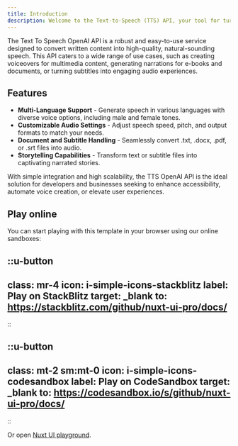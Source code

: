 ```yaml
---
title: Introduction
description: Welcome to the Text-to-Speech (TTS) API, your tool for turning text, documents, and subtitles into lifelike speech.
---
```


The Text To Speech OpenAI API is a robust and easy-to-use service designed to convert written content into high-quality, natural-sounding speech. This API caters to a wide range of use cases, such as creating voiceovers for multimedia content, generating narrations for e-books and documents, or turning subtitles into engaging audio experiences.

## Features

- **Multi-Language Support** - Generate speech in various languages with diverse voice options, including male and female tones.
- **Customizable Audio Settings** - Adjust speech speed, pitch, and output formats to match your needs.
- **Document and Subtitle Handling** - Seamlessly convert .txt, .docx, .pdf, or .srt files into audio.
- **Storytelling Capabilities** - Transform text or subtitle files into captivating narrated stories.

With simple integration and high scalability, the TTS OpenAI API is the ideal solution for developers and businesses seeking to enhance accessibility, automate voice creation, or elevate user experiences.

## Play online

You can start playing with this template in your browser using our online sandboxes:

::u-button
---
class: mr-4
icon: i-simple-icons-stackblitz
label: Play on StackBlitz
target: _blank
to: https://stackblitz.com/github/nuxt-ui-pro/docs/
---
::

::u-button
---
class: mt-2 sm:mt-0
icon: i-simple-icons-codesandbox
label: Play on CodeSandbox
target: _blank
to: https://codesandbox.io/s/github/nuxt-ui-pro/docs/
---
::

Or open [Nuxt UI playground](https://ui.nuxt.com/playground).
